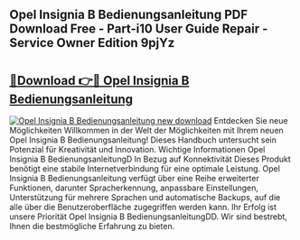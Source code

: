 ## Opel Insignia B Bedienungsanleitung PDF Download Free - Part-i10 User Guide Repair - Service Owner Edition 9pjYz

# <h2><a href="http://df4hioq.blite.top/?on=Opel+Insignia+B+Bedienungsanleitung">🔗Download 👉🔴 Opel Insignia B Bedienungsanleitung</a></h2>

[![Opel Insignia B Bedienungsanleitung new download](https://i.imgur.com/lujVjoI.png)](http://df4hioq.blite.top/?on=Opel+Insignia+B+Bedienungsanleitung)
Entdecken Sie neue Möglichkeiten Willkommen in der Welt der Möglichkeiten mit Ihrem neuen Opel Insignia B Bedienungsanleitung! Dieses Handbuch untersucht sein Potenzial für Kreativität und Innovation. Wichtige Informationen Opel Insignia B BedienungsanleitungD In Bezug auf Konnektivität Dieses Produkt benötigt eine stabile Internetverbindung für eine optimale Leistung. Opel Insignia B Bedienungsanleitung verfügt über eine Reihe erweiterter Funktionen, darunter Spracherkennung, anpassbare Einstellungen, Unterstützung für mehrere Sprachen und automatische Backups, auf die alle über die Benutzeroberfläche zugegriffen werden kann. Ihr Erfolg ist unsere Priorität Opel Insignia B BedienungsanleitungDD. Wir sind bestrebt, Ihnen die bestmögliche Erfahrung zu bieten.
